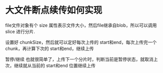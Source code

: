 # 大文件断点续传如何实现

file文件对象有个 size 属性表示文件大小，然后file继承自blob，所以可以调用 slice 进行分片.

设置好 chunkSize，然后就可以定好每次上传的 start和end，每次上传完一个chunk，再计算下次的 start和end，继续上传

暂停/继续 也就很简单了，上传下一个分片时，判断当前是暂停状态，就取消上次，继续就从当前的 start和end 位置继续上传
